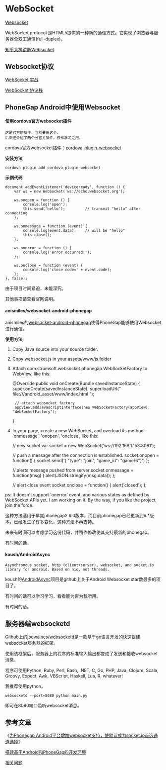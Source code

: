 # WebSocket

[Websocket](http://baike.baidu.com/link?url=Z6A2FGqDLWzj5fPTtVadpZ4kcVhK6uxw_7vcqN7eRhAC9tpiLmRposL7nhj4XYrxlJTVuk5C--6ydKgtZ-zyH_)

WebSocket protocol 是HTML5提供的一种新的通信方式。它实现了浏览器与服务器全双工通信(full-duplex)。

[知乎大神讲解Websocket](http://www.zhihu.com/question/20215561)

## Websocket协议

[WebSocket 实战](http://www.ibm.com/developerworks/cn/java/j-lo-WebSocket/)

[WebSocket 协议栈](http://tools.ietf.org/html/rfc6455?cm_mc_uid=78694715613414449023553&cm_mc_sid_50200000=1453666467)


## PhoneGap Android中使用Websocket

#### 使用cordova官方websocket插件

```
这是官方的插件，当然要用这个。
后面还介绍了两个分官方插件，仅作学习之用。
```

cordova官方websocket插件：[cordova-plugin-websocket](https://www.npmjs.com/package/cordova-plugin-websocket)

**安装方法**

	cordova plugin add cordova-plugin-websocket

**示例代码**

	document.addEventListener('deviceready', function () {
	    var ws = new WebSocket('ws://echo.websocket.org');
	 
	    ws.onopen = function () {
	        console.log('open');
	        this.send('hello');         // transmit "hello" after connecting 
	    };
	 
	    ws.onmessage = function (event) {
	        console.log(event.data);    // will be "hello" 
	        this.close();
	    };
	 
	    ws.onerror = function () {
	        console.log('error occurred!');
	    };
	 
	    ws.onclose = function (event) {
	        console.log('close code=' + event.code);
	    };
	}, false);

由于项目时间紧迫，未能深究。

其他事项请查看官网说明。

#### anismiles/websocket-android-phonegap

anismiles的[websocket-android-phonegap](https://github.com/anismiles/websocket-android-phonegap)使得PhoneGap能够使用Websocket进行通信。

 **使用方法**

1. Copy Java source into your source folder.
2. Copy websocket.js in your assets/www/js folder
3. Attach com.strumsoft.websocket.phonegap.WebSocketFactory to WebView, like this:

	@Override
	public void onCreate(Bundle savedInstanceState) {
		super.onCreate(savedInstanceState);
		super.loadUrl(" file:///android_asset/www/index.html ");

		// attach websocket factory
		appView.addJavascriptInterface(new WebSocketFactory(appView), "WebSocketFactory");
	}

4. In your page, create a new WebSocket, and overload its method 'onmessage', 'onopen', 'onclose', like this:

	// new socket
	var socket = new WebSocket('ws://192.168.1.153:8081');
	 
	// push a message after the connection is established.
	socket.onopen = function() {
	 socket.send('{ "type": "join", "game_id": "game/6"}')
	};

	// alerts message pushed from server
	socket.onmessage = function(msg) {
	 alert(JSON.stringify(msg.data));
	};

	// alert close event
	socket.onclose = function() {
	 alert('closed');
	};


ps: It doesn't support 'onerror' event, and various states as defined by WebSocket APIs yet. I am working on it. By the way, if you like the project, join the force. 

这种方法适用于早期phonegap2.9.0版本，而目前phonegap已经更新到6.*版本，已经发生了许多变化，这种方法不再支持。

未来有时间可以考虑学习这份代码，并稍作修改使其支持最新的phonegap。

有时间的话。

#### koush/AndroidAsync

```
Asynchronous socket, http (client+server), websocket, and socket.io library for android. Based on nio, not threads.
```

koush的[AndroidAsync](https://github.com/koush/AndroidAsync)项目是github上关于Android Websocket star数最多的项目了。

有时间的话可以学习学习，看看能为否为我所用。

有时间的话。

## 服务器端websocketd

Github上的[joewalnes/websocketd](https://github.com/joewalnes/websocketd)是一款基于go语言开发的快速搭建websocket服务器的框架。

使用该框架后，服务器上的程序的标准输入输出都变成了发送和接收websocket消息。

程序可使用Python, Ruby, Perl, Bash, .NET, C, Go, PHP, Java, Clojure, Scala, Groovy, Expect, Awk, VBScript, Haskell, Lua, R, whatever!

我推荐使用python。

	websocketd --port=8080 python main.py

即可在8080端口监听websocket消息。

## 参考文章

《[为Phonegap Android平台增加websocket支持，使默认成为socket.io首选通道选择](http://www.thinksaas.cn/group/topic/201163/)》

[搭建基于Android和PhoneGap的开发环境](http://www.cnblogs.com/meteoric_cry/archive/2011/05/21/2052521.html)

[相关问题](http://zhidao.baidu.com/link?url=sO-bOraEfGMdelk9soW_4qnuvF42m45E6HDyAopHFIzu_Hh80augY2zdPweW3tFsuR6p8fi1yv-cQdXbERDPkI-T6zAxR8zJJKDNvcgiVc7)